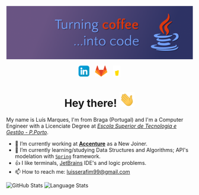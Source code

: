 <img src="https://raw.githubusercontent.com/LuisMarques99/LuisMarques99/master/assets/MyBannerDark.png"/>
<p></p>
<p align="center">
<a href="https://www.linkedin.com/in/luismarques99/"><img height="30" src="https://raw.githubusercontent.com/LuisMarques99/LuisMarques99/master/assets/linkedin-logo-white.png"></a>
&nbsp;&nbsp;
<a href="https://gitlab.com/LuisMarques99"><img height="30" src="https://raw.githubusercontent.com/LuisMarques99/LuisMarques99/master/assets/gitlab-logo.png"></a>
&nbsp;&nbsp;
<a href="https://www.buymeacoffee.com/LuisMarques99"><img height="30" src="https://raw.githubusercontent.com/LuisMarques99/LuisMarques99/master/assets/BMC_Logo-White.png"></a>
</p>

<h1 align='center'>Hey there!
<img src="https://raw.githubusercontent.com/LuisMarques99/LuisMarques99/master/assets/wave.gif" height="40px"/>
</h1>

<!-- ## Hey there! <img src="assets/wave.gif" height="30px"/> -->

My name is Luís Marques, I'm from Braga (Portugal) and I'm a Computer Engineer with a Licenciate Degree at [_Escola Superior de Tecnologia e Gestão - P.Porto_](https://www.estg.ipp.pt/).

- 🔭 I’m currently working at [**Accenture**](https://www.accenture.com/) as a New Joiner.
- 🌱 I’m currently learning/studying Data Structures and Algorithms; API's modelation with [`Spring`](https://spring.io/) framework.
- 👍 I like terminals, [JetBrains](https://www.jetbrains.com/) IDE's and logic problems.
- 📫 How to reach me: luisserafim99@gmail.com

<!-- - 👯 I’m looking to collaborate on ... -->
<!-- - 🤔 I’m looking for help with ... -->
<!-- - 💬 Ask me about ... -->
<!-- - 😄 Pronouns: ... -->
<!-- - ⚡ Fun fact: ... -->

<!-- --- -->

<img alt="GitHub Stats" src="https://github-readme-stats.vercel.app/api?username=LuisMarques99&show_icons=true&hide_border=true&theme=material-palenight" />

<img alt="Language Stats" src="https://github-readme-stats.vercel.app/api/top-langs/?username=LuisMarques99&layout=compact&hide_border=true&theme=material-palenight" />
